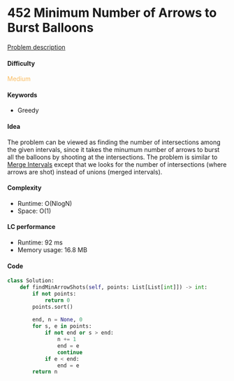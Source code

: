 452 Minimum Number of Arrows to Burst Balloons   
=======================
[Problem description](https://leetcode.com/problems/minimum-number-of-arrows-to-burst-balloons/)

#### Difficulty
<span style="color:#FABC60">Medium</span>

#### Keywords
- Greedy
  
#### Idea
The problem can be viewed as finding the number of intersections among the given intervals, since it takes the minumum number of arrows to burst all the balloons by shooting at the intersections. The problem is similar to [Merge Intervals](https://leetcode.com/problems/merge-intervals/) except that we looks for the number of intersections (where arrows are shot) instead of unions (merged intervals). 

#### Complexity
- Runtime: O(NlogN)
- Space: O(1)
  
#### LC performance
- Runtime: 92 ms
- Memory usage: 16.8 MB

#### Code
```python
class Solution:
    def findMinArrowShots(self, points: List[List[int]]) -> int:
        if not points:
            return 0
        points.sort()
        
        end, n = None, 0
        for s, e in points:
            if not end or s > end:
                n += 1
                end = e
                continue
            if e < end:
                end = e
        return n
```